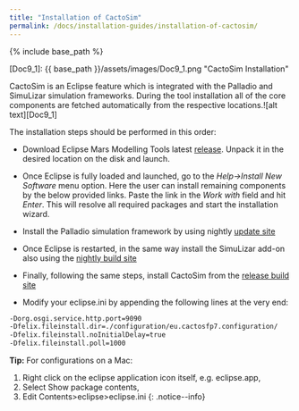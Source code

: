```yaml
---
title: "Installation of CactoSim"
permalink: /docs/installation-guides/installation-of-cactosim/
---
```


{% include base_path %}

[Doc9_1]: {{ base_path }}/assets/images/Doc9_1.png "CactoSim Installation"

CactoSim is an Eclipse feature which is integrated with the Palladio and SimuLizar simulation frameworks. During the tool installation all of the core components are fetched automatically from the respective locations.![alt text][Doc9_1]

The installation steps should be performed in this order:

- Download Eclipse Mars Modelling Tools latest [release](http://www.eclipse.org/downloads/packages/eclipse-modeling-tools/neon1). Unpack it in the desired location on the disk and launch.
- Once Eclipse is fully loaded and launched, go to the *Help->Install New Software* menu option. Here the user can install remaining components by the below provided links. Paste the link in the *Work with* field and hit *Enter*. This will resolve all required packages and start the installation wizard.
- Install the Palladio simulation framework by using nightly [update site](http://sdqweb.ipd.kit.edu/eclipse/palladio/nightly)
- Once Eclipse is restarted, in the same way install the SimuLizar add-on also using the [nightly build site](http://sdqweb.ipd.kit.edu/eclipse/simulizar/nightly/)
- Finally, following the same steps, install CactoSim from the [release build site](https://sdqweb.ipd.kit.edu/eclipse/cactos/cactosim/release/2.1/)

- Modify your eclipse.ini by appending the following lines at the very end:

```sh
-Dorg.osgi.service.http.port=9090
-Dfelix.fileinstall.dir=./configuration/eu.cactosfp7.configuration/
-Dfelix.fileinstall.noInitialDelay=true
-Dfelix.fileinstall.poll=1000
```

**Tip:** For configurations on a Mac:
 1. Right click on the eclipse application icon itself, e.g. eclipse.app, 
 2. Select Show package contents, 
 3. Edit Contents>eclipse>eclipse.ini
{: .notice--info}




